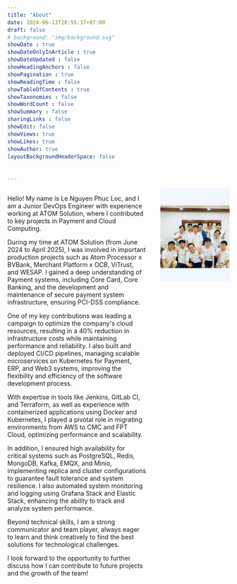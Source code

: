 ```yaml
---
title: "About"
date: 2024-06-13T20:55:37+07:00
draft: false
# background: "img/background.svg"
showDate : true
showDateOnlyInArticle : true
showDateUpdated : false
showHeadingAnchors : false
showPagination : true
showReadingTime : false
showTableOfContents : true
showTaxonomies : false
showWordCount : false
showSummary : false
sharingLinks : false
showEdit: false
showViews: true
showLikes: true
showAuthor: true
layoutBackgroundHeaderSpace: false


---
```

<div style="display: flex; align-items: flex-start; gap: 2rem;">

<div style="flex: 2;">

Hello! My name is Le Nguyen Phuc Loc, and I am a Junior DevOps Engineer with experience working at ATOM Solution, where I contributed to key projects in Payment and Cloud Computing.

During my time at ATOM Solution (from June 2024 to April 2025), I was involved in important production projects such as Atom Processor x BVBank, Merchant Platform x OCB, ViTrust, and WESAP. I gained a deep understanding of Payment systems, including Core Card, Core Banking, and the development and maintenance of secure payment system infrastructure, ensuring PCI-DSS compliance.

One of my key contributions was leading a campaign to optimize the company's cloud resources, resulting in a 40% reduction in infrastructure costs while maintaining performance and reliability. I also built and deployed CI/CD pipelines, managing scalable microservices on Kubernetes for Payment, ERP, and Web3 systems, improving the flexibility and efficiency of the software development process.

With expertise in tools like Jenkins, GitLab CI, and Terraform, as well as experience with containerized applications using Docker and Kubernetes, I played a pivotal role in migrating environments from AWS to CMC and FPT Cloud, optimizing performance and scalability.

In addition, I ensured high availability for critical systems such as PostgreSQL, Redis, MongoDB, Kafka, EMQX, and Minio, implementing replica and cluster configurations to guarantee fault tolerance and system resilience. I also automated system monitoring and logging using Grafana Stack and Elastic Stack, enhancing the ability to track and analyze system performance.

Beyond technical skills, I am a strong communicator and team player, always eager to learn and think creatively to find the best solutions for technological challenges.

I look forward to the opportunity to further discuss how I can contribute to future projects and the growth of the team!

</div>

<div style="flex: 1;">
  <img src="loc_ai.jpg" alt="My Photo" class="customProfilePicture">
</div>

</div>




